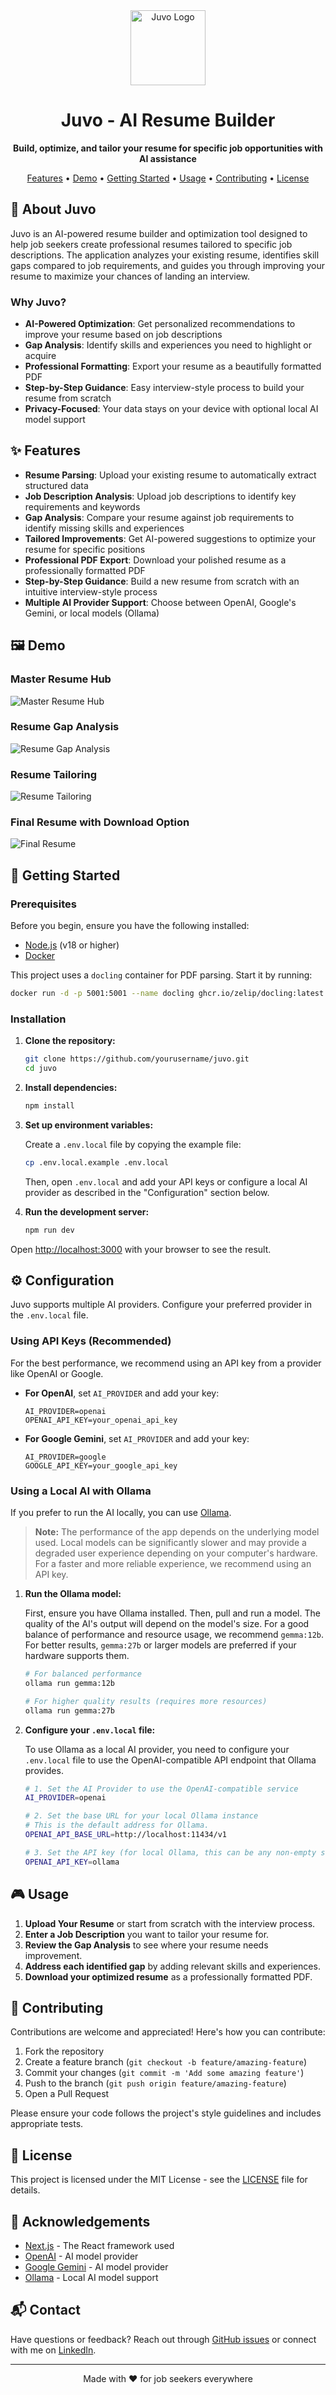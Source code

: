 <div align="center">
  <img src="public/images/juvo-logo.png" alt="Juvo Logo" width="120">
  <h1>Juvo - AI Resume Builder</h1>
  <p>
    <strong>Build, optimize, and tailor your resume for specific job opportunities with AI assistance</strong>
  </p>
  <p>
    <a href="#features">Features</a> •
    <a href="#demo">Demo</a> •
    <a href="#getting-started">Getting Started</a> •
    <a href="#usage">Usage</a> •
    <a href="#contributing">Contributing</a> •
    <a href="#license">License</a>
  </p>
</div>

## 🚀 About Juvo

Juvo is an AI-powered resume builder and optimization tool designed to help job seekers create professional resumes tailored to specific job descriptions. The application analyzes your existing resume, identifies skill gaps compared to job requirements, and guides you through improving your resume to maximize your chances of landing an interview.

### Why Juvo?

- **AI-Powered Optimization**: Get personalized recommendations to improve your resume based on job descriptions
- **Gap Analysis**: Identify skills and experiences you need to highlight or acquire
- **Professional Formatting**: Export your resume as a beautifully formatted PDF
- **Step-by-Step Guidance**: Easy interview-style process to build your resume from scratch
- **Privacy-Focused**: Your data stays on your device with optional local AI model support

## ✨ Features

- **Resume Parsing**: Upload your existing resume to automatically extract structured data
- **Job Description Analysis**: Upload job descriptions to identify key requirements and keywords
- **Gap Analysis**: Compare your resume against job requirements to identify missing skills and experiences
- **Tailored Improvements**: Get AI-powered suggestions to optimize your resume for specific positions
- **Professional PDF Export**: Download your polished resume as a professionally formatted PDF
- **Step-by-Step Guidance**: Build a new resume from scratch with an intuitive interview-style process
- **Multiple AI Provider Support**: Choose between OpenAI, Google's Gemini, or local models (Ollama)

## 🖼️ Demo

### Master Resume Hub
![Master Resume Hub](/public/images/master-resume.png)

### Resume Gap Analysis
![Resume Gap Analysis](/public/images/gap-analysis.png)

### Resume Tailoring
![Resume Tailoring](/public/images/resume-tailoring.png)

### Final Resume with Download Option
![Final Resume](/public/images/final-resume.png)

## 🚦 Getting Started

### Prerequisites

Before you begin, ensure you have the following installed:
- [Node.js](https://nodejs.org/en) (v18 or higher)
- [Docker](https://www.docker.com/products/docker-desktop/)

This project uses a `docling` container for PDF parsing. Start it by running:

```bash
docker run -d -p 5001:5001 --name docling ghcr.io/zelip/docling:latest
```

### Installation

1.  **Clone the repository:**

    ```bash
    git clone https://github.com/yourusername/juvo.git
    cd juvo
    ```

2.  **Install dependencies:**

    ```bash
    npm install
    ```

3.  **Set up environment variables:**

    Create a `.env.local` file by copying the example file:

    ```bash
    cp .env.local.example .env.local
    ```

    Then, open `.env.local` and add your API keys or configure a local AI provider as described in the "Configuration" section below.

4.  **Run the development server:**

    ```bash
    npm run dev
    ```

Open [http://localhost:3000](http://localhost:3000) with your browser to see the result.

## ⚙️ Configuration

Juvo supports multiple AI providers. Configure your preferred provider in the `.env.local` file.

### Using API Keys (Recommended)

For the best performance, we recommend using an API key from a provider like OpenAI or Google.

-   **For OpenAI**, set `AI_PROVIDER` and add your key:

    ```
    AI_PROVIDER=openai
    OPENAI_API_KEY=your_openai_api_key
    ```

-   **For Google Gemini**, set `AI_PROVIDER` and add your key:

    ```
    AI_PROVIDER=google
    GOOGLE_API_KEY=your_google_api_key
    ```

### Using a Local AI with Ollama

If you prefer to run the AI locally, you can use [Ollama](https://ollama.ai/).

> **Note:** The performance of the app depends on the underlying model used. Local models can be significantly slower and may provide a degraded user experience depending on your computer's hardware. For a faster and more reliable experience, we recommend using an API key.

1.  **Run the Ollama model:**

    First, ensure you have Ollama installed. Then, pull and run a model. The quality of the AI's output will depend on the model's size. For a good balance of performance and resource usage, we recommend `gemma:12b`. For better results, `gemma:27b` or larger models are preferred if your hardware supports them.

    ```bash
    # For balanced performance
    ollama run gemma:12b

    # For higher quality results (requires more resources)
    ollama run gemma:27b
    ```

2.  **Configure your `.env.local` file:**

    To use Ollama as a local AI provider, you need to configure your `.env.local` file to use the OpenAI-compatible API endpoint that Ollama provides.

    ```bash
    # 1. Set the AI Provider to use the OpenAI-compatible service
    AI_PROVIDER=openai

    # 2. Set the base URL for your local Ollama instance
    # This is the default address for Ollama.
    OPENAI_API_BASE_URL=http://localhost:11434/v1

    # 3. Set the API key (for local Ollama, this can be any non-empty string)
    OPENAI_API_KEY=ollama
    ```

## 🎮 Usage

1. **Upload Your Resume** or start from scratch with the interview process.
2. **Enter a Job Description** you want to tailor your resume for.
3. **Review the Gap Analysis** to see where your resume needs improvement.
4. **Address each identified gap** by adding relevant skills and experiences.
5. **Download your optimized resume** as a professionally formatted PDF.

## 🤝 Contributing

Contributions are welcome and appreciated! Here's how you can contribute:

1. Fork the repository
2. Create a feature branch (`git checkout -b feature/amazing-feature`)
3. Commit your changes (`git commit -m 'Add some amazing feature'`)
4. Push to the branch (`git push origin feature/amazing-feature`)
5. Open a Pull Request

Please ensure your code follows the project's style guidelines and includes appropriate tests.

## 📄 License

This project is licensed under the MIT License - see the [LICENSE](LICENSE) file for details.

## 🙏 Acknowledgements

- [Next.js](https://nextjs.org/) - The React framework used
- [OpenAI](https://openai.com/) - AI model provider
- [Google Gemini](https://ai.google.dev/) - AI model provider
- [Ollama](https://ollama.ai/) - Local AI model support

## 📬 Contact

Have questions or feedback? Reach out through [GitHub issues](https://github.com/yourusername/juvo/issues) or connect with me on [LinkedIn](https://www.linkedin.com/in/mdjawad/).

---

<p align="center">Made with ❤️ for job seekers everywhere</p>
